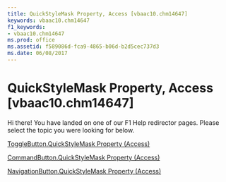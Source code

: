 ```yaml
---
title: QuickStyleMask Property, Access [vbaac10.chm14647]
keywords: vbaac10.chm14647
f1_keywords:
- vbaac10.chm14647
ms.prod: office
ms.assetid: f589086d-fca9-4865-b06d-b2d5cec737d3
ms.date: 06/08/2017
---
```



# QuickStyleMask Property, Access [vbaac10.chm14647]

Hi there! You have landed on one of our F1 Help redirector pages. Please select the topic you were looking for below.

[ToggleButton.QuickStyleMask Property (Access)](http://msdn.microsoft.com/library/7f3e65d9-44e8-289a-2123-093aed70650c%28Office.15%29.aspx)

[CommandButton.QuickStyleMask Property (Access)](http://msdn.microsoft.com/library/c0661897-d71c-8c3e-b18d-1100a24ed6a2%28Office.15%29.aspx)

[NavigationButton.QuickStyleMask Property (Access)](http://msdn.microsoft.com/library/d7a5e454-399b-090c-46d9-add8ad13ff0f%28Office.15%29.aspx)

